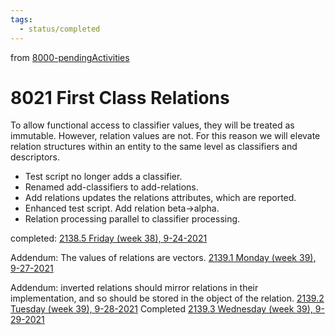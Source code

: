 ```yaml
---
tags:
  - status/completed
---
```

from [8000-pendingActivities](8000-pendingActivities.md)
# 8021 First Class Relations
To allow functional access to classifier values, they will be treated as immutable. However, relation values are not. For this reason we will elevate relation structures within an entity to the same level as classifiers and descriptors.
- Test script no longer adds a classifier.
- Renamed add-classifiers to add-relations.
- Add relations updates the relations attributes, which are reported.
- Enhanced test script. Add relation beta->alpha.
- Relation processing parallel to classifier processing.

completed: [2138.5 Friday (week 38), 9-24-2021](2138.5%20Friday%20(week%2038),%209-24-2021.md)

Addendum: The values of relations are vectors. [2139.1 Monday (week 39), 9-27-2021](../2139/2139.1%20Monday%20(week%2039),%209-27-2021.md)

Addendum: inverted relations should mirror relations in their implementation, and so should be stored in the object of the relation. [2139.2 Tuesday (week 39), 9-28-2021](../2139/2139.2%20Tuesday%20(week%2039),%209-28-2021.md) Completed [2139.3 Wednesday (week 39), 9-29-2021](../2139/2139.3%20Wednesday%20(week%2039),%209-29-2021.md)
